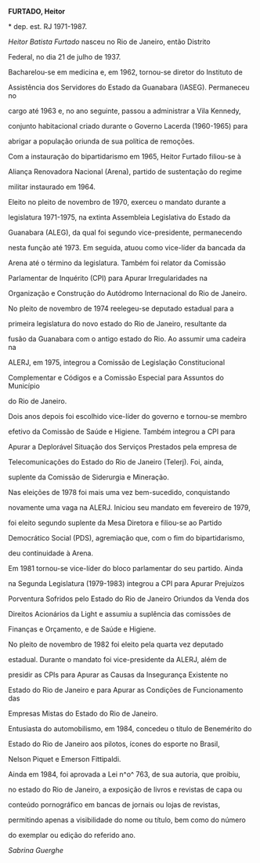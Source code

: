 **FURTADO, Heitor**



\* dep. est. RJ 1971-1987.



*Heitor Batista Furtado* nasceu no Rio de Janeiro, então Distrito

Federal, no dia 21 de julho de 1937.



Bacharelou-se em medicina e, em 1962, tornou-se diretor do Instituto de

Assistência dos Servidores do Estado da Guanabara (IASEG). Permaneceu no

cargo até 1963 e, no ano seguinte, passou a administrar a Vila Kennedy,

conjunto habitacional criado durante o Governo Lacerda (1960-1965) para

abrigar a população oriunda de sua política de remoções.



Com a instauração do bipartidarismo em 1965, Heitor Furtado filiou-se à

Aliança Renovadora Nacional (Arena), partido de sustentação do regime

militar instaurado em 1964.



Eleito no pleito de novembro de 1970, exerceu o mandato durante a

legislatura 1971-1975, na extinta Assembleia Legislativa do Estado da

Guanabara (ALEG), da qual foi segundo vice-presidente, permanecendo

nesta função até 1973. Em seguida, atuou como vice-líder da bancada da

Arena até o término da legislatura. Também foi relator da Comissão

Parlamentar de Inquérito (CPI) para Apurar Irregularidades na

Organização e Construção do Autódromo Internacional do Rio de Janeiro.



No pleito de novembro de 1974 reelegeu-se deputado estadual para a

primeira legislatura do novo estado do Rio de Janeiro, resultante da

fusão da Guanabara com o antigo estado do Rio. Ao assumir uma cadeira na

ALERJ, em 1975, integrou a Comissão de Legislação Constitucional

Complementar e Códigos e a Comissão Especial para Assuntos do Município

do Rio de Janeiro.



Dois anos depois foi escolhido vice-líder do governo e tornou-se membro

efetivo da Comissão de Saúde e Higiene. Também integrou a CPI para

Apurar a Deplorável Situação dos Serviços Prestados pela empresa de

Telecomunicações do Estado do Rio de Janeiro (Telerj). Foi, ainda,

suplente da Comissão de Siderurgia e Mineração.



Nas eleições de 1978 foi mais uma vez bem-sucedido, conquistando

novamente uma vaga na ALERJ. Iniciou seu mandato em fevereiro de 1979,

foi eleito segundo suplente da Mesa Diretora e filiou-se ao Partido

Democrático Social (PDS), agremiação que, com o fim do bipartidarismo,

deu continuidade à Arena.



Em 1981 tornou-se vice-líder do bloco parlamentar do seu partido. Ainda

na Segunda Legislatura (1979-1983) integrou a CPI para Apurar Prejuízos

Porventura Sofridos pelo Estado do Rio de Janeiro Oriundos da Venda dos

Direitos Acionários da Light e assumiu a suplência das comissões de

Finanças e Orçamento, e de Saúde e Higiene.



No pleito de novembro de 1982 foi eleito pela quarta vez deputado

estadual. Durante o mandato foi vice-presidente da ALERJ, além de

presidir as CPIs para Apurar as Causas da Insegurança Existente no

Estado do Rio de Janeiro e para Apurar as Condições de Funcionamento das

Empresas Mistas do Estado do Rio de Janeiro.



Entusiasta do automobilismo, em 1984, concedeu o título de Benemérito do

Estado do Rio de Janeiro aos pilotos, ícones do esporte no Brasil,

Nelson Piquet e Emerson Fittipaldi.



Ainda em 1984, foi aprovada a Lei n^o^ 763, de sua autoria, que proibiu,

no estado do Rio de Janeiro, a exposição de livros e revistas de capa ou

conteúdo pornográfico em bancas de jornais ou lojas de revistas,

permitindo apenas a visibilidade do nome ou título, bem como do número

do exemplar ou edição do referido ano.



*Sabrina Guerghe*



